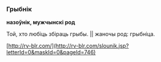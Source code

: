 ### Грыбнік
**назоўнік, мужчынскі род**

Той, хто любіць збіраць грыбы. || жаночы род: грыбніца.

<a rel="author">[http://rv-blr.com/](http://rv-blr.com/slounik.jsp?letterId=0&maskId=0&pageId=746)</a>
